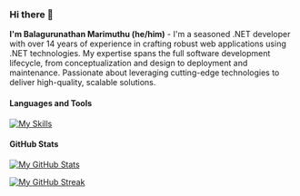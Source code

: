 ### Hi there 👋

**I'm Balagurunathan Marimuthu (he/him)** - I'm a seasoned .NET developer with over 14 years of experience in crafting robust web applications using .NET technologies. My expertise spans the full software development lifecycle, from conceptualization and design to deployment and maintenance. Passionate about leveraging cutting-edge technologies to deliver high-quality, scalable solutions.

#### Languages and Tools
[![My Skills](https://skillicons.dev/icons?i=cs,dotnet,git,github,html,js,jquery,ts,postman,redis,rider,docker,ubuntu,vscode)](https://skillicons.dev)

#### GitHub Stats
[![My GitHub Stats](https://github-readme-stats-gmbalaa14.vercel.app/api?username=gmbalaa14&?orgs=ufours-it&show_icons=true&theme=tokyonight)](https://github-readme-stats-gmbalaa14.vercel.app/api?username=gmbalaa14&?orgs=ufours-it&show_icons=true&theme=tokyonight)

[![My GitHub Streak](https://github-readme-streak-stats.herokuapp.com/?user=gmbalaa14&?orgs=ufours-it&theme=tokyonight&hide_border=false)](https://github-readme-streak-stats.herokuapp.com/?user=gmbalaa14&?orgs=ufours-it&theme=tokyonight&hide_border=false)

<!--
**gmbalaa14/gmbalaa14** is a ✨ _special_ ✨ repository because its `README.md` (this file) appears on your GitHub profile.

Here are some ideas to get you started:

- 🔭 I’m currently working on ...
- 🌱 I’m currently learning ...
- 👯 I’m looking to collaborate on ...
- 🤔 I’m looking for help with ...
- 💬 Ask me about ...
- 📫 How to reach me: ...
- 😄 Pronouns: ...
- ⚡ Fun fact: ...
-->
